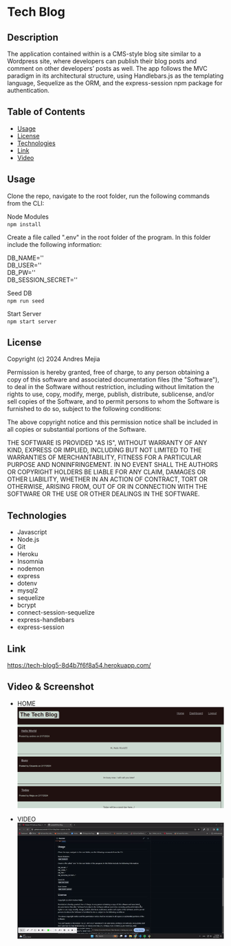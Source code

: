 # Tech Blog

## Description 

The application contained within is a CMS-style blog site similar to a Wordpress site, where developers can publish their blog posts and comment on other developers’ posts as well. The app follows the MVC paradigm in its architectural structure, using Handlebars.js as the templating language, Sequelize as the ORM, and the express-session npm package for authentication.

## Table of Contents 

* [Usage](#usage)
* [License](#license)
* [Technologies](#technologies)
* [Link](#link)
* [Video](#video)

## Usage 

Clone the repo, navigate to the root folder, run the following commands from the CLI:    

Node Modules  
`npm install`  

Create a file called ".env" in the root folder of the program. In this folder include the following information:

DB_NAME=''  
DB_USER=''  
DB_PW=''  
DB_SESSION_SECRET=''  

Seed DB  
`npm run seed`     

Start Server      
`npm start server`     


## License

Copyright (c) 2024 Andres Mejia

Permission is hereby granted, free of charge, to any person obtaining a copy of this software and associated documentation files (the "Software"), to deal in the Software without restriction, including without limitation the rights to use, copy, modify, merge, publish, distribute, sublicense, and/or sell copies of the Software, and to permit persons to whom the Software is furnished to do so, subject to the following conditions:

The above copyright notice and this permission notice shall be included in all copies or substantial portions of the Software.

THE SOFTWARE IS PROVIDED "AS IS", WITHOUT WARRANTY OF ANY KIND, EXPRESS OR IMPLIED, INCLUDING BUT NOT LIMITED TO THE WARRANTIES OF MERCHANTABILITY, FITNESS FOR A PARTICULAR PURPOSE AND NONINFRINGEMENT. IN NO EVENT SHALL THE AUTHORS OR COPYRIGHT HOLDERS BE LIABLE FOR ANY CLAIM, DAMAGES OR OTHER LIABILITY, WHETHER IN AN ACTION OF CONTRACT, TORT OR OTHERWISE, ARISING FROM, OUT OF OR IN CONNECTION WITH THE SOFTWARE OR THE USE OR OTHER DEALINGS IN THE SOFTWARE.

## Technologies

- Javascript
- Node.js
- Git
- Heroku 
- Insomnia
- nodemon 
- express
- dotenv
- mysql2
- sequelize 
- bcrypt
- connect-session-sequelize
- express-handlebars
- express-session

## Link

https://tech-blog5-8d4b7f6f8a54.herokuapp.com/

## Video & Screenshot


- HOME    
![alt text](public/assets/image.png)     

    
      

- VIDEO      
![alt text](public/assets/gif.gif)    










